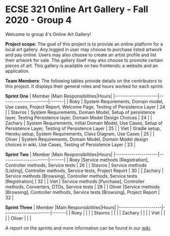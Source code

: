 # ECSE 321 Online Art Gallery - Fall 2020 - Group 4
Welcome to group 4's Online Art Gallery!
  
**Project scope**:
  The goal of this project is to provide an online platform for a local art gallery. Any logged in user may choose to purchase listed artwork and pay online. Users may also choose to create an artist profile and list their artwork for sale. The gallery itself may also choose to promote certain pieces of art. This gallery is available on two frontends: a website and an application.

**Team Members**:
The following tables provide details on the contributors to this project. It displays their general roles and hours worked for each sprint.

**Sprint One**
| Member  |Main Responsibilities|Hours|
|---------------------|-----------------------|-------|
| Roey | System Requirements, Domain model, Use cases, Project Report, Welcome Page, Testing of Persistence Layer | 24 |
| Stavros | System Requirements, Domain Model, Setup of persistence layer, Testing Persistence layer, Domain Model Design Choices | 24 |
| Zachary | System Requirements, Initial Domain Model, Use Cases, Setup of Persistence Layer, Testing of Persistence Layer | 25 |
| Viet | Gradle setup, Heroku setup, System Requirements, Class Diagram, Use Cases | 25 |
| Oliver | System Requirements, Domain Model, Domain Model design choices in wiki, Use Cases, Testing of Persistence Layer | 23 |

**Sprint Two**
| Member  |Main Responsibilities|Hours|
|---------------------|-----------------------|-------|
| Roey |Service methods [Registration], Controller methods, Service tests | 26 |
| Stavros | Service methods [Listing], Controller methods, Service tests, Project Report | 30 |
| Zachary | Service methods [Browsing], Controller methods, Service tests [Registration] | 32 |
| Viet | Service methods [Purchase], Controller methods, Converters, DTOs, Service tests | 28 |
| Oliver |Service methods [Browsing], Controller methods, Service tests [Browsing], Project Report  | 32 |

**Sprint Three**
| Member  |Main Responsibilities|Hours|
|---------------------|-----------------------|-------|
| Roey |  |  |
| Stavros |   | |
| Zachary |   |  |
| Viet |   |  |
| Oliver |  |  |

A report on the sprints and more information can be found in our [wiki](https://github.com/McGill-ECSE321-Fall2020/project-group-04/wiki).
